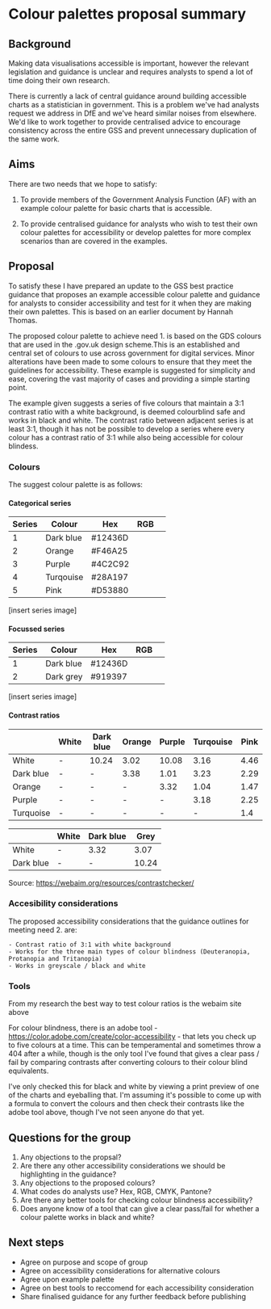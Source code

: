 # Colour palettes proposal summary

## Background

Making data visualisations accessible is important, however the relevant legislation and guidance is unclear and requires analysts to spend a lot of time doing their own research.

There is currently a lack of central guidance around building accessible charts as a statistician in government. This is a problem we've had analysts request we address in DfE and we've heard similar noises from elsewhere. We'd like to work together to provide centralised advice to encourage consistency across the entire GSS and prevent unnecessary duplication of the same work.

## Aims

There are two needs that we hope to satisfy:

1. To provide members of the Government Analysis Function (AF) with an example colour palette for basic charts that is accessible.

2. To provide centralised guidance for analysts who wish to test their own colour palettes for accessibility or develop palettes for more complex scenarios than are covered in the examples.

## Proposal

To satisfy these I have prepared an update to the GSS best practice guidance that proposes an example accessible colour palette and guidance for analysts to consider accessibility and test for it when they are making their own palettes. This is based on an earlier document by Hannah Thomas. 

The proposed colour palette to achieve need 1. is based on the GDS colours that are used in the .gov.uk design scheme.This is an established and central set of colours to use across government for digital services. Minor alterations have been made to some colours to ensure that they meet the guidelines for accessibility. These example is suggested for simplicity and ease, covering the vast majority of cases and providing a simple starting point. 

The example given suggests a series of five colours that maintain a 3:1 contrast ratio with a white background, is deemed colourblind safe and works in black and white. The contrast ratio between adjacent series is at least 3:1, though it has not be possible to develop a series where every colour has a contrast ratio of 3:1 while also being accessible for colour blindess.

### Colours

The suggest colour palette is as follows:

#### Categorical series

| Series | Colour | Hex | RGB | |
| ---- | ---- | ---- | ---- | ----| 
| 1 | Dark blue | #12436D | | |
| 2 | Orange | #F46A25 | | |
| 3 | Purple | #4C2C92 | | |
| 4 | Turqouise | #28A197 | | |
| 5 | Pink | #D53880 | | |

[insert series image]

#### Focussed series

| Series | Colour | Hex | RGB | |
| ---- | ---- | ---- | ---- | ----| 
| 1 | Dark blue | #12436D | | |
| 2 | Dark grey | #919397 | | |

[insert series image]

#### Contrast ratios

|  | White | Dark blue | Orange | Purple | Turqouise | Pink |
| --- | --- | --- | --- | --- | --- | ----|
| White | - | 10.24 | 3.02 | 10.08 | 3.16 | 4.46 |
| Dark blue | - | - | 3.38| 1.01 | 3.23 | 2.29 |
| Orange | - | - | - | 3.32 | 1.04 | 1.47 |
| Purple | - | - | - | - | 3.18 | 2.25 | 
| Turquoise | - | - | - | - | - | 1.4 |

| | White | Dark blue | Grey |
| ---- |---- |---- |----|
| White | - | 3.32 | 3.07 |
| Dark blue | -  | - | 10.24 |

Source: https://webaim.org/resources/contrastchecker/

### Accesibility considerations

The proposed accessibility considerations that the guidance outlines for meeting need 2. are:

    - Contrast ratio of 3:1 with white background
    - Works for the three main types of colour blindness (Deuteranopia, Protanopia and Tritanopia)
    - Works in greyscale / black and white

### Tools

From my research the best way to test colour ratios is the webaim site above

For colour blindness, there is an adobe tool - https://color.adobe.com/create/color-accessibility - that lets you check up to five colours at a time. This can be temperamental and sometimes throw a 404 after a while, though is the only tool I've found that gives a clear pass / fail by comparing contrasts after converting colours to their colour blind equivalents.

I've only checked this for black and white by viewing a print preview of one of the charts and eyeballing that. I'm assuming it's possible to come up with a formula to convert the colours and then check their contrasts like the adobe tool above, though I've not seen anyone do that yet.

## Questions for the group

1. Any objections to the propsal?
4. Are there any other accessibility considerations we should be highlighting in the guidance?
2. Any objections to the proposed colours?
3. What codes do analysts use? Hex, RGB, CMYK, Pantone?
5. Are there any better tools for checking colour blindness accessibility?
6. Does anyone know of a tool that can give a clear pass/fail for whether a colour palette works in black and white?

## Next steps

- Agree on purpose and scope of group
- Agree on accessibility considerations for alternative colours
- Agree upon example palette
- Agree on best tools to reccomend for each accessibility consideration
- Share finalised guidance for any further feedback before publishing